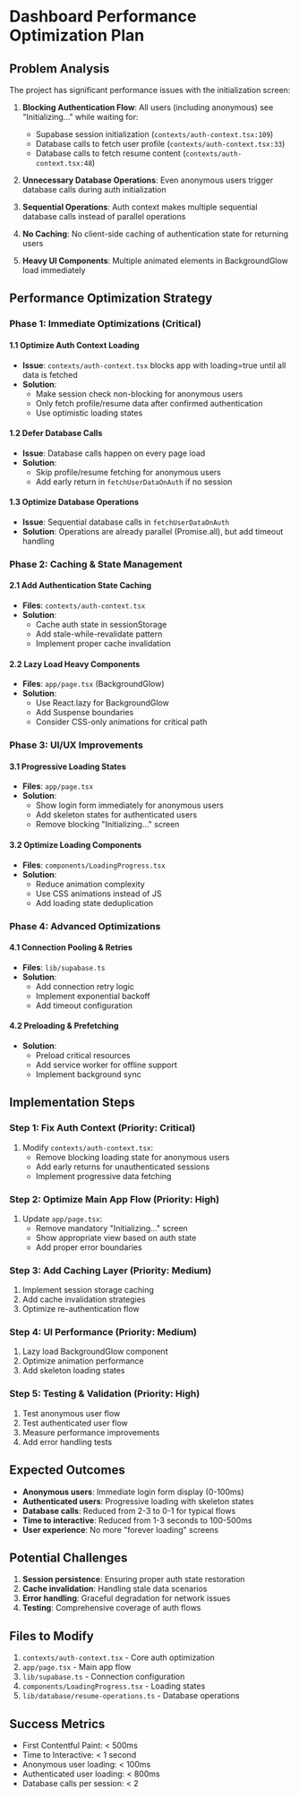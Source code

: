 # Dashboard Performance Optimization Plan

## Problem Analysis

The project has significant performance issues with the initialization screen:

1. **Blocking Authentication Flow**: All users (including anonymous) see "Initializing..." while waiting for:
   - Supabase session initialization (`contexts/auth-context.tsx:109`)
   - Database calls to fetch user profile (`contexts/auth-context.tsx:33`)
   - Database calls to fetch resume content (`contexts/auth-context.tsx:48`)

2. **Unnecessary Database Operations**: Even anonymous users trigger database calls during auth initialization

3. **Sequential Operations**: Auth context makes multiple sequential database calls instead of parallel operations

4. **No Caching**: No client-side caching of authentication state for returning users

5. **Heavy UI Components**: Multiple animated elements in BackgroundGlow load immediately

## Performance Optimization Strategy

### Phase 1: Immediate Optimizations (Critical)

#### 1.1 Optimize Auth Context Loading
- **Issue**: `contexts/auth-context.tsx` blocks app with loading=true until all data is fetched
- **Solution**: 
  - Make session check non-blocking for anonymous users
  - Only fetch profile/resume data after confirmed authentication
  - Use optimistic loading states

#### 1.2 Defer Database Calls
- **Issue**: Database calls happen on every page load
- **Solution**: 
  - Skip profile/resume fetching for anonymous users
  - Add early return in `fetchUserDataOnAuth` if no session

#### 1.3 Optimize Database Operations
- **Issue**: Sequential database calls in `fetchUserDataOnAuth`
- **Solution**: Operations are already parallel (Promise.all), but add timeout handling

### Phase 2: Caching & State Management

#### 2.1 Add Authentication State Caching
- **Files**: `contexts/auth-context.tsx`
- **Solution**: 
  - Cache auth state in sessionStorage
  - Add stale-while-revalidate pattern
  - Implement proper cache invalidation

#### 2.2 Lazy Load Heavy Components
- **Files**: `app/page.tsx` (BackgroundGlow)
- **Solution**: 
  - Use React.lazy for BackgroundGlow
  - Add Suspense boundaries
  - Consider CSS-only animations for critical path

### Phase 3: UI/UX Improvements

#### 3.1 Progressive Loading States
- **Files**: `app/page.tsx`
- **Solution**: 
  - Show login form immediately for anonymous users
  - Add skeleton states for authenticated users
  - Remove blocking "Initializing..." screen

#### 3.2 Optimize Loading Components
- **Files**: `components/LoadingProgress.tsx`
- **Solution**: 
  - Reduce animation complexity
  - Use CSS animations instead of JS
  - Add loading state deduplication

### Phase 4: Advanced Optimizations

#### 4.1 Connection Pooling & Retries
- **Files**: `lib/supabase.ts`
- **Solution**: 
  - Add connection retry logic
  - Implement exponential backoff
  - Add timeout configuration

#### 4.2 Preloading & Prefetching
- **Solution**: 
  - Preload critical resources
  - Add service worker for offline support
  - Implement background sync

## Implementation Steps

### Step 1: Fix Auth Context (Priority: Critical)
1. Modify `contexts/auth-context.tsx`:
   - Remove blocking loading state for anonymous users
   - Add early returns for unauthenticated sessions
   - Implement progressive data fetching

### Step 2: Optimize Main App Flow (Priority: High)
1. Update `app/page.tsx`:
   - Remove mandatory "Initializing..." screen
   - Show appropriate view based on auth state
   - Add proper error boundaries

### Step 3: Add Caching Layer (Priority: Medium)
1. Implement session storage caching
2. Add cache invalidation strategies
3. Optimize re-authentication flow

### Step 4: UI Performance (Priority: Medium)
1. Lazy load BackgroundGlow component
2. Optimize animation performance
3. Add skeleton loading states

### Step 5: Testing & Validation (Priority: High)
1. Test anonymous user flow
2. Test authenticated user flow
3. Measure performance improvements
4. Add error handling tests

## Expected Outcomes

- **Anonymous users**: Immediate login form display (0-100ms)
- **Authenticated users**: Progressive loading with skeleton states
- **Database calls**: Reduced from 2-3 to 0-1 for typical flows
- **Time to interactive**: Reduced from 1-3 seconds to 100-500ms
- **User experience**: No more "forever loading" screens

## Potential Challenges

1. **Session persistence**: Ensuring proper auth state restoration
2. **Cache invalidation**: Handling stale data scenarios
3. **Error handling**: Graceful degradation for network issues
4. **Testing**: Comprehensive coverage of auth flows

## Files to Modify

1. `contexts/auth-context.tsx` - Core auth optimization
2. `app/page.tsx` - Main app flow
3. `lib/supabase.ts` - Connection configuration
4. `components/LoadingProgress.tsx` - Loading states
5. `lib/database/resume-operations.ts` - Database operations

## Success Metrics

- First Contentful Paint: < 500ms
- Time to Interactive: < 1 second
- Anonymous user loading: < 100ms
- Authenticated user loading: < 800ms
- Database calls per session: < 2